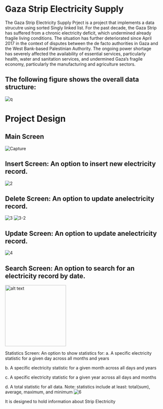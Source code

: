 # Gaza Strip Electricity Supply

The Gaza Strip Electricity Supply Prject is a project that implements a data strucutre using sorted Singly linked list.
For the past decade, the Gaza Strip has suffered from a chronic electricity deficit, which 
undermined already fragile living conditions. The situation has further deteriorated since April 
2017 in the context of disputes between the de facto authorities in Gaza and the West Bank-based 
Palestinian Authority. The ongoing power shortage has severely affected the availability of 
essential services, particularly health, water and sanitation services, and undermined Gaza’s fragile 
economy, particularly the manufacturing and agriculture sectors.

## The following figure shows the overall data structure: 
![q](https://github.com/zaidsalah123er/Gaza-Strip-Electricity-supply/assets/89332179/5ae3d8de-bf25-438d-9a76-71ca9107c31f)

# Project Design
## Main Screen
![Capture](https://github.com/zaidsalah123er/Gaza-Strip-Electricity-supply/assets/89332179/68ad2b49-5152-48f4-ae1d-acc348450738)

## Insert Screen: An option to insert new electricity record. 
![2](https://github.com/zaidsalah123er/Gaza-Strip-Electricity-supply/assets/89332179/fcf6d443-0ae3-4020-86bc-e859a37358bd)

## Delete Screen: An option to update anelectricity record. 
![3](https://github.com/zaidsalah123er/Gaza-Strip-Electricity-supply/assets/89332179/1241d19d-6881-4a5b-b16f-ca1d1646a390) ![3-2](https://github.com/zaidsalah123er/Gaza-Strip-Electricity-supply/assets/89332179/3807bbf0-c792-49ad-a47a-a448327f8b95)

## Update Screen: An option to update anelectricity record.
![4](https://github.com/zaidsalah123er/Gaza-Strip-Electricity-supply/assets/89332179/5f02cdbf-22d9-486e-8329-9316ab5bd814)

## Search Screen: An option to search for an electricity record by date. 
<img src="https://github.com/zaidsalah123er/Gaza-Strip-Electricity-supply/assets/89332179/46d4e7ec-77e7-4532-947f-b6016ae3f15f" alt="alt text" width="200"/>

Statistics Screen:
An option to show statistics for: 
a. A specific electricity statistic for a given day across all months and years 

b. A specific electricity statistic for a given month across all days and years 

c. A specific electricity statistic for a given year across all days and months 

d. A total statistic for all data. Note: statistics include at least: total(sum), average, 
maximum, and minimum
![6](https://github.com/zaidsalah123er/Gaza-Strip-Electricity-supply/assets/89332179/596da9a9-1c90-4c0a-a84a-4660d51a03ac)


It is designed to hold information about Strip Electricity
